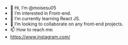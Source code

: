 - 👋 Hi, I’m @moisesu05
- 👀 I’m interested in Front-end.
- 🌱 I’m currently learning React JS.
- 💞️ I’m looking to collaborate on any front-end projects.
- 📫 How to reach me:
- https://www.instagram.com/

<!---
moisesu05/moisesu05 is a ✨ special ✨ repository because its `README.md` (this file) appears on your GitHub profile.
You can click the Preview link to take a look at your changes.
--->
